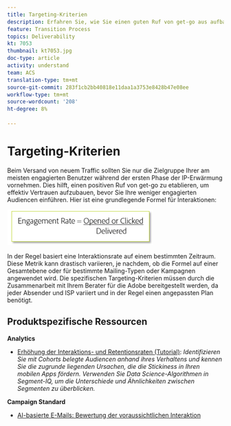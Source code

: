 ```yaml
---
title: Targeting-Kriterien
description: Erfahren Sie, wie Sie einen guten Ruf von get-go aus aufbauen können, um effektiv Vertrauen zu schaffen, bevor Sie Ihre weniger engagierten Audiencen einführen.
feature: Transition Process
topics: Deliverability
kt: 7053
thumbnail: kt7053.jpg
doc-type: article
activity: understand
team: ACS
translation-type: tm+mt
source-git-commit: 283f1cb2bb40818e11daa1a3753e8428b47e08ee
workflow-type: tm+mt
source-wordcount: '208'
ht-degree: 8%

---
```



# Targeting-Kriterien

Beim Versand von neuem Traffic sollten Sie nur die Zielgruppe Ihrer am meisten engagierten Benutzer während der ersten Phase der IP-Erwärmung vornehmen. Dies hilft, einen positiven Ruf von get-go zu etablieren, um effektiv Vertrauen aufzubauen, bevor Sie Ihre weniger engagierten Audiencen einführen. Hier ist eine grundlegende Formel für Interaktionen:

![Einsatzformel](../assets/formula-for-enagement.png)

In der Regel basiert eine Interaktionsrate auf einem bestimmten Zeitraum. Diese Metrik kann drastisch variieren, je nachdem, ob die Formel auf einer Gesamtebene oder für bestimmte Mailing-Typen oder Kampagnen angewendet wird. Die spezifischen Targeting-Kriterien müssen durch die Zusammenarbeit mit Ihrem Berater für die Adobe bereitgestellt werden, da jeder Absender und ISP variiert und in der Regel einen angepassten Plan benötigt.

## Produktspezifische Ressourcen

**Analytics**

* [Erhöhung der Interaktions- und Retentionsraten (Tutorial)](https://experienceleague.adobe.com/docs/analytics-learn/tutorials/mobile-app-analytics/measuring-mobile-analytics/how-to-increase-engagement-and-retention-rates.html?lang=en#mobile-app-analytics):  *Identifizieren Sie mit Cohorts belegte Audiencen anhand ihres Verhaltens und kennen Sie die zugrunde liegenden Ursachen, die die Stickiness in Ihren mobilen Apps fördern. Verwenden Sie Data Science-Algorithmen in Segment-IQ, um die Unterschiede und Ähnlichkeiten zwischen Segmenten zu überblicken.*

**Campaign Standard**

* [AI-basierte E-Mails: Bewertung der voraussichtlichen Interaktion](https://experienceleague.adobe.com/docs/campaign-standard/using/testing-and-sending/preparing-and-testing-messages/predictive.html#predictive-scoring)

